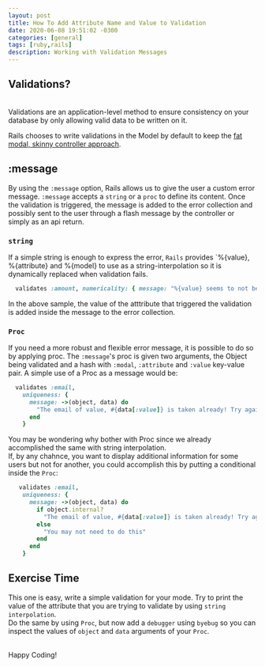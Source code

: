 ```yaml
---
layout: post
title: How To Add Attribute Name and Value to Validation
date: 2020-06-08 19:51:02 -0300
categories: [general]
tags: [ruby,rails]
description: Working with Validation Messages
---
```

## Validations?
<br>
Validations are an application-level method to ensure consistency on your database by only allowing valid data to be written on it.

Rails chooses to write validations in the Model by default to keep the [fat modal, skinny controller approach](https://riptutorial.com/ruby-on-rails/example/9609/fat-model--skinny-controller).
<br>

## :message
By using the `:message` option, Rails allows us to give the user a custom error message. `:message` accepts a `string` or a `proc` to define its content. Once the validation is triggered, the message is added to the error collection and possibly sent to the user through a flash message by the controller or simply as an api return.<br>

### `string`
If a simple string is enough to express the error, `Rails` provides `%{value}, %{attribute} and %{model} to use as a string-interpolation so it is dynamically replaced when validation fails.

```ruby
  validates :amount, numericality: { message: "%{value} seems to not be a number" }
```

In the above sample, the value of the atttribute that triggered the validation is added inside the message to the error collection. 

### `Proc`
If you need a more robust and flexible error message, it is possible to do so by applying proc.
The `:message`'s proc is given two arguments, the Object being validated and a hash with `:modal`, `:attribute` and `:value` key-value pair.
A simple use of a Proc as a message would be:
```ruby
  validates :email, 
    uniqueness: {
      message: ->(object, data) do
        "The email of value, #{data[:value]} is taken already! Try again #{Time.zone.tomorrow}"
      end
    }
```

You may be wondering why bother with Proc since we already accomplished the same with string interpolation.<br>
If, by any chahnce, you want to display additional information for some users but not for another, you could accomplish this by putting a conditional inside the `Proc`:
```ruby
   validates :email, 
    uniqueness: {
      message: ->(object, data) do
        if object.internal?
          "The email of value, #{data[:value]} is taken already! Try again #{Time.zone.tomorrow}"
        else
          "You may not need to do this"
        end
      end
    }
```
## Exercise Time

This one is easy, write a simple validation for your mode. Try to print the value of the attribute that you are trying to validate by using `string interpolation`.
<br>
Do the same by using `Proc`, but now add a `debugger` using `byebug` so you can inspect the values of `object` and `data` arguments of your `Proc`.

<br>
Happy Coding!
